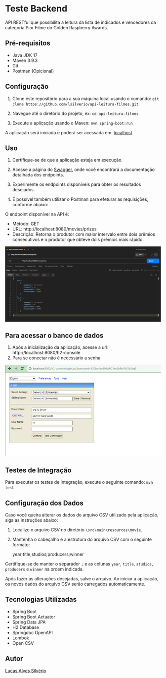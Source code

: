 # Teste Backend

API RESTful que possibilita a leitura da lista de indicados e vencedores
da categoria Pior Filme do Golden Raspberry Awards.

## Pré-requisitos

- Java JDK 17
- Maven 3.9.3
- Git
- Postman (Opicional)

## Configuração

1. Clone este repositório para a sua máquina local usando o comando: `git clone https://github.com/lsilverio/api-leitura-filmes.git`

2. Navegue até o diretório do projeto, ex: `cd api-leitura-filmes`

3. Execute a aplicação usando o Maven: `mvn spring-boot:run`

A aplicação será iniciada e poderá ser acessada em: [localhost](http://localhost:8080/actuator/health)

## Uso

1. Certifique-se de que a aplicação esteja em execução.

2. Acesse a página do [Swagger](http://localhost:8080/swagger-ui.html), onde você encontrará a documentação detalhada dos endpoints.

3. Experimente os endpoints disponíveis para obter os resultados desejados.

4. É possível também utilizar o Postman para efeturar as requisições, conforme abaixo: 

O endpoint disponível na API é:

- Método: GET
- URL: http://localhost:8080/movies/prizes
- Descrição: Retorna o produtor com maior intervalo entre dois prêmios consecutivos e o produtor que obteve dois prêmios mais rápido.

![Exemplo de Requisição no Postman](https://github.com/lsilverio/api-leitura-filmes/blob/master/src/main/resources/static/img/teste_postman.png)

## Para acessar o banco de dados

1. Após a inicialização da aplicação, acesse a url: http://localhost:8080/h2-console
2. Para se conectar não é necessário a senha

![Exemplo conexão h2-console](https://github.com/lsilverio/api-leitura-filmes/blob/master/src/main/resources/static/img/connect_h2_console.png)

## Testes de Integração

Para executar os testes de integração, execute o seguinte comando: `mvn test`

## Configuração dos Dados

Caso você queira alterar os dados do arquivo CSV utilizado pela aplicação, siga as instruções abaixo:

1. Localize o arquivo CSV no diretório `\src\main\resources\movie`.
2. Mantenha o cabeçalho e a estrutura do arquivo CSV com o seguinte formato:

    
    year;title;studios;producers;winner

Certifique-se de manter o separador `;` e as colunas `year`, `title`, `studios`, `producers` e `winner` na ordem indicada.

Após fazer as alterações desejadas, salve o arquivo. Ao iniciar a aplicação, os novos dados do arquivo CSV serão carregados automaticamente.

## Tecnologias Utilizadas

- Spring Boot
- Spring Boot Actuator
- Spring Data JPA
- H2 Database
- Springdoc OpenAPI
- Lombok
- Open CSV

## Autor

[Lucas Alves Silvério](https://www.linkedin.com/in/lucas-silverio/)
